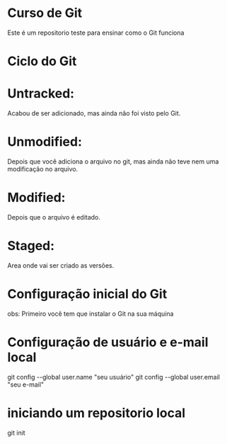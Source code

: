 # Curso de Git

Este é um repositorio teste para ensinar como o Git funciona

# Ciclo do Git

# Untracked: 
Acabou de ser adicionado, mas ainda não foi visto pelo Git.
# Unmodified: 
Depois que você adiciona o arquivo no git, mas ainda não teve nem
uma modificação no arquivo.
# Modified: 
Depois que o arquivo é editado.
# Staged: 
Area onde vai ser criado as versões.


# Configuração inicial do Git
obs: Primeiro você tem que instalar o Git na sua máquina
# Configuração de usuário e e-mail local
git config --global user.name "seu usuário"
git config --global user.email "seu e-mail"
# iniciando um repositorio local
git init
